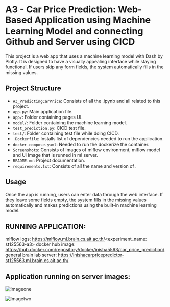 # A3 - Car Price Prediction: Web-Based Application using Machine Learning Model and connecting Github and Server using CICD 

This project is a web app that uses a machine learning model with Dash by Plotly. It is designed to have a visually appealing interface while staying functional. If users skip any form fields, the system automatically fills in the missing values.

## Project Structure

- `A3_PredictingCarPrice`: Consists of all the .ipynb and all related to this project.
- `app.py`: Main application file.
- `app/`: Folder containing pages UI.
- `model/`: Folder containing the machine learning model.
- `test_prediction.py`: CICD test file.
- `test/`: Folder containing test file while doing CICD.
- `.Dockerfile`: Installs list of dependencies needed to run the application.
- `docker-compose.yaml`: Needed to run the dockerize the container.
- `Screenshots`: Consists of images of mlflow environment, mlflow model and Ui Image that is runned in ml server.
- `README.md`: Project documentation.
- `requirements.txt`: Consists of all the name and version of .

## Usage

Once the app is running, users can enter data through the web interface. If they leave some fields empty, the system fills in the missing values automatically and makes predictions using the built-in machine learning model.

## RUNNING APPLICATION:
mlflow logs: https://mlflow.ml.brain.cs.ait.ac.th/<experiment_name: st125563-a3>
docker hub image: https://hub.docker.com/repository/docker/inisha5563/car_price_prediction/general
brain lab server: https://inishacarpricepredictor-st125563.ml.brain.cs.ait.ac.th/

## Application running on server images:
![Imageone](Screenshots/UI_with_default_values_for_predictingcarprice.png)

![Imagetwo](Screenshots/UI_after_inserting_values_for_predictingcarprice.png)
